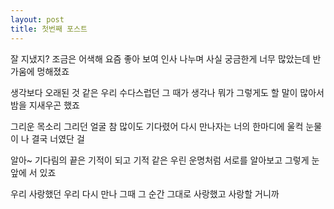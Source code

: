 ```yaml
---
layout: post
title: 첫번째 포스트
---
```


잘 지냈지? 조금은 어색해 요즘 좋아 보여 인사 나누며 사실 궁금한게 너무 많았는데 반가움에 멍해졌죠

생각보다 오래된 것 같은 우리 수다스럽던 그 때가 생각나 뭐가 그렇게도 할 말이 많아서 밤을 지새우곤 했죠

그리운 목소리 그리던 얼굴 참 많이도 기다렸어 다시 만나자는 너의 한마디에 울컥 눈물이 나 결국 너였단 걸

알아~ 기다림의 끝은 기적이 되고 기적 같은 우린 운명처럼 서로를 알아보고 그렇게 눈 앞에 서 있죠

우리 사랑했던 우리 다시 만나 그때 그 순간 그대로 사랑했고 사랑할 거니까
